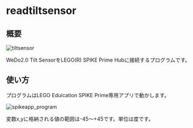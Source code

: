 # readtiltsensor

## 概要
![tiltsensor](https://user-images.githubusercontent.com/5597377/125814941-99f9d1bf-47b7-4f67-8f9a-352f8d46ea5a.jpg)

WeDo2.0 Tilt SensorをLEGO(R) SPIKE Prime Hubに接続するプログラムです。

## 使い方

プログラムはLEGO Eduication SPIKE Prime専用アプリで動かします。

![spikeapp_program](https://user-images.githubusercontent.com/5597377/125812581-1f2ced2f-3b79-4141-81ed-637ac68e310e.png)

変数x,yに格納される値の範囲は-45～+45です。単位は度です。
